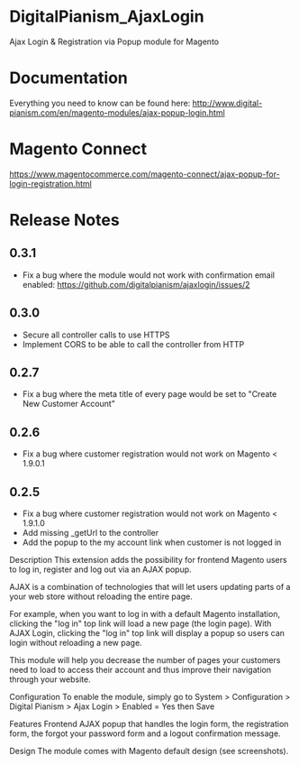# DigitalPianism_AjaxLogin

Ajax Login &amp; Registration via Popup module for Magento

# Documentation

Everything you need to know can be found here: http://www.digital-pianism.com/en/magento-modules/ajax-popup-login.html

# Magento Connect

https://www.magentocommerce.com/magento-connect/ajax-popup-for-login-registration.html

# Release Notes

## 0.3.1

- Fix a bug where the module would not work with confirmation email enabled: https://github.com/digitalpianism/ajaxlogin/issues/2

## 0.3.0

- Secure all controller calls to use HTTPS
- Implement CORS to be able to call the controller from HTTP

## 0.2.7

- Fix a bug where the meta title of every page would be set to "Create New Customer Account"

## 0.2.6

- Fix a bug where customer registration would not work on Magento < 1.9.0.1

## 0.2.5

- Fix a bug where customer registration would not work on Magento < 1.9.1.0
- Add missing _getUrl to the controller
- Add the popup to the my account link when customer is not logged in

Description
This extension adds the possibility for frontend Magento users to log in, register and log out via an AJAX popup.

AJAX is a combination of technologies that will let users updating parts of a your web store without reloading the entire page.

For example, when you want to log in with a default Magento installation, clicking the "log in" top link will load a new page (the login page). With AJAX Login, clicking the "log in" top link will display a popup so users can login without reloading a new page.

This module will help you decrease the number of pages your customers need to load to access their account and thus improve their navigation through your website.

Configuration
To enable the module, simply go to System > Configuration > Digital Pianism > Ajax Login > Enabled = Yes then Save

Features
Frontend AJAX popup that handles the login form, the registration form, the forgot your password form and a logout confirmation message.

Design
The module comes with Magento default design (see screenshots).
